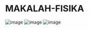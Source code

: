 # MAKALAH-FISIKA
![image](https://github.com/user-attachments/assets/219f9fee-bf86-415b-b915-078aba58a064)
![image](https://github.com/user-attachments/assets/d97e4124-01ac-447f-84b0-c07a27c8719e)
![image](https://github.com/user-attachments/assets/70c7bfcc-88ff-499f-8968-b423dfe4e6d6)
